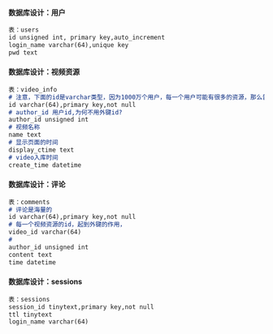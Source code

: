 #### 数据库设计：用户
```markdown
表：users
id unsigned int, primary key,auto_increment
login_name varchar(64),unique key
pwd text
```
#### 数据库设计：视频资源
```markdown
表：video_info
# 注意，下面的id是varchar类型，因为1000万个用户，每一个用户可能有很多的资源，那么普通的int类型无法存储，我们考虑设计用varchar类型存储uuid
id varchar(64),primary key,not null
# author_id 用户id,为何不用外键id?
author_id unsigned int
# 视频名称
name text
# 显示页面的时间
display_ctime text
# video入库时间
create_time datetime
```
#### 数据库设计：评论
```markdown
表：comments
# 评论是海量的
id varchar(64),primary key,not null
# 每一个视频资源的id，起到外键的作用，
video_id varchar(64)
# 
author_id unsigned int
content text
time datetime
```
#### 数据库设计：sessions
```markdown
表：sessions
session_id tinytext,primary key,not null
ttl tinytext
login_name varchar(64)
```